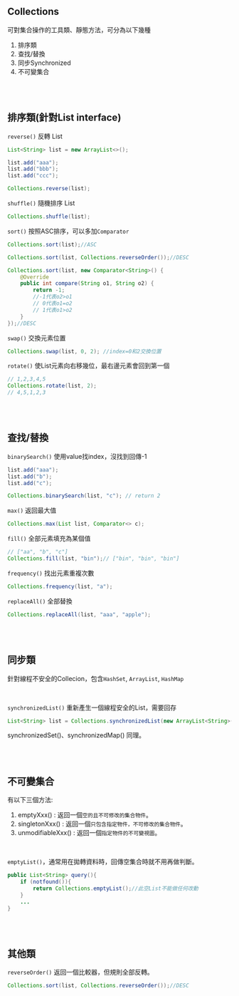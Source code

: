 ## Collections
可對集合操作的工具類、靜態方法，可分為以下幾種
1. 排序類
2. 查找/替換
3. 同步Synchronized
4. 不可變集合

<br/>

<br/>


## 排序類(針對List interface)
`reverse()` 反轉 List
```java
List<String> list = new ArrayList<>();

list.add("aaa");
list.add("bbb");
list.add("ccc");

Collections.reverse(list);
```
`shuffle()` 隨機排序 List
```java
Collections.shuffle(list);
```
`sort()` 按照ASC排序，可以多加`Comparator`
```java
Collections.sort(list);//ASC

Collections.sort(list, Collections.reverseOrder());//DESC

Collections.sort(list, new Comparator<String>() {
    @Override
    public int compare(String o1, String o2) {
        return -1;
        //-1代表o2>o1
        // 0代表o1=o2
        // 1代表o1>o2
    }
});//DESC
```
`swap()` 交換元素位置
```java
Collections.swap(list, 0, 2); //index=0和2交換位置
```
`rotate()` 使List元素向右移幾位，最右邊元素會回到第一個
```java
// 1,2,3,4,5
Collections.rotate(list, 2);
// 4,5,1,2,3
```

<br/>

<br/>

## 查找/替換
`binarySearch()` 使用value找index，沒找到回傳-1
```java
list.add("aaa");
list.add("b");
list.add("c");

Collections.binarySearch(list, "c"); // return 2
```
`max()` 返回最大值
```java
Collections.max(List list, Comparator<> c);
```
`fill()` 全部元素填充為某個值
```java
// ["aa", "b", "c"]
Collections.fill(list, "bin");// ["bin", "bin", "bin"]
```
`frequency()` 找出元素重複次數
```java
Collections.frequency(list, "a");
```
`replaceAll()` 全部替換
```java
Collections.replaceAll(list, "aaa", "apple");
```

<br/>

<br/>

## 同步類
針對線程不安全的Collecion，包含`HashSet`, `ArrayList`,  `HashMap`

<br/>

`synchronizedList()` 重新產生一個線程安全的List，需要回存
```java
List<String> list = Collections.synchronizedList(new ArrayList<String>());
```
synchronizedSet()、synchronizedMap() 同理。


<br/>

<br/>


## 不可變集合
有以下三個方法: 

1. emptyXxx() : 返回一個`空的且不可修改的集合物件`。
2. singletonXxx() : 返回一個`只包含指定物件，不可修改的集合物件`。
3. unmodifiableXxx() : 返回一個`指定物件的不可變視圖`。

<br/>

`emptyList()`，通常用在拋轉資料時，回傳空集合時就不用再做判斷。
```java
public List<String> query(){
    if (notfound()){
        return Collections.emptyList();//此空List不能做任何改動
    }
    ...
}
```

<br/>

<br/>

## 其他類
`reverseOrder()` 返回一個比較器，但規則全部反轉。
```java
Collections.sort(list, Collections.reverseOrder());//DESC
```
